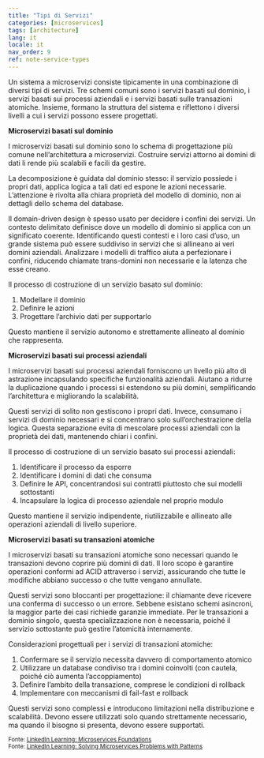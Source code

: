 ```yaml
---
title: "Tipi di Servizi"
categories: [microservices]
tags: [architecture]
lang: it
locale: it
nav_order: 9
ref: note-service-types
---
```

Un sistema a microservizi consiste tipicamente in una combinazione di diversi tipi di servizi. Tre schemi comuni sono i servizi basati sul dominio, i servizi basati sui processi aziendali e i servizi basati sulle transazioni atomiche. Insieme, formano la struttura del sistema e riflettono i diversi livelli a cui i servizi possono essere progettati.

**Microservizi basati sul dominio**

I microservizi basati sul dominio sono lo schema di progettazione più comune nell’architettura a microservizi. Costruire servizi attorno ai domini di dati li rende più scalabili e facili da gestire.

La decomposizione è guidata dal dominio stesso: il servizio possiede i propri dati, applica logica a tali dati ed espone le azioni necessarie. L’attenzione è rivolta alla chiara proprietà del modello di dominio, non ai dettagli dello schema del database.

Il domain-driven design è spesso usato per decidere i confini dei servizi. Un contesto delimitato definisce dove un modello di dominio si applica con un significato coerente. Identificando questi contesti e i loro casi d’uso, un grande sistema può essere suddiviso in servizi che si allineano ai veri domini aziendali. Analizzare i modelli di traffico aiuta a perfezionare i confini, riducendo chiamate trans-domini non necessarie e la latenza che esse creano.

Il processo di costruzione di un servizio basato sul dominio:

1. Modellare il dominio  
2. Definire le azioni  
3. Progettare l’archivio dati per supportarlo  

Questo mantiene il servizio autonomo e strettamente allineato al dominio che rappresenta.

**Microservizi basati sui processi aziendali**

I microservizi basati sui processi aziendali forniscono un livello più alto di astrazione incapsulando specifiche funzionalità aziendali. Aiutano a ridurre la duplicazione quando i processi si estendono su più domini, semplificando l’architettura e migliorando la scalabilità.

Questi servizi di solito non gestiscono i propri dati. Invece, consumano i servizi di dominio necessari e si concentrano solo sull’orchestrazione della logica. Questa separazione evita di mescolare processi aziendali con la proprietà dei dati, mantenendo chiari i confini.

Il processo di costruzione di un servizio basato sui processi aziendali:

1. Identificare il processo da esporre  
2. Identificare i domini di dati che consuma  
3. Definire le API, concentrandosi sui contratti piuttosto che sui modelli sottostanti  
4. Incapsulare la logica di processo aziendale nel proprio modulo  

Questo mantiene il servizio indipendente, riutilizzabile e allineato alle operazioni aziendali di livello superiore.

**Microservizi basati su transazioni atomiche**

I microservizi basati su transazioni atomiche sono necessari quando le transazioni devono coprire più domini di dati. Il loro scopo è garantire operazioni conformi ad ACID attraverso i servizi, assicurando che tutte le modifiche abbiano successo o che tutte vengano annullate.

Questi servizi sono bloccanti per progettazione: il chiamante deve ricevere una conferma di successo o un errore. Sebbene esistano schemi asincroni, la maggior parte dei casi richiede garanzie immediate. Per le transazioni a dominio singolo, questa specializzazione non è necessaria, poiché il servizio sottostante può gestire l’atomicità internamente.

Considerazioni progettuali per i servizi di transazioni atomiche:

1. Confermare se il servizio necessita davvero di comportamento atomico  
2. Utilizzare un database condiviso tra i domini coinvolti (con cautela, poiché ciò aumenta l’accoppiamento)  
3. Definire l’ambito della transazione, comprese le condizioni di rollback  
4. Implementare con meccanismi di fail-fast e rollback  

Questi servizi sono complessi e introducono limitazioni nella distribuzione e scalabilità. Devono essere utilizzati solo quando strettamente necessario, ma quando il bisogno si presenta, devono essere supportati.

<small> Fonte: [LinkedIn Learning: Microservices Foundations](https://www.linkedin.com/learning/microservices-foundations-23469069?contextUrn=urn%3Ali%3AlyndaLearningPath%3A645bcd56498e6459e79b3c71&u=57075649)</small>  
<small> Fonte: [LinkedIn Learning: Solving Microservices Problems with Patterns](https://www.linkedin.com/learning/microservices-design-patterns-23454771/solving-microservices-problems-with-patterns?contextUrn=urn%3Ali%3AlyndaLearningPath%3A645bcd56498e6459e79b3c71&u=57075649)</small>
